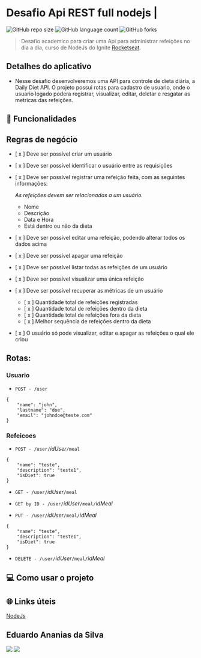 # Desafio Api REST full nodejs |

![GitHub repo size](https://img.shields.io/github/repo-size/Du-devBR/desafio-api-restFull-nodejs)
![GitHub language count](https://img.shields.io/github/languages/count/Du-devBR/desafio-api-restFull-nodejs)
![GitHub forks](https://img.shields.io/github/forks/Du-devBR/desafio-api-restFull-nodejs)

> Desafio academico  para criar uma Api para administrar  refeições no dia a dia, curso de NodeJs do Ignite [Rocketseat](http://app.ropcketseat.com.br).

## Detalhes do aplicativo

- Nesse desafio desenvolveremos uma API para controle de dieta diária, a Daily Diet API. O projeto possui rotas para cadastro de usuario, onde o usuario logado podera registrar, visualizar, editar, deletar e resgatar as metricas das refeições.

## 🚀 Funcionalidades



## Regras de negócio
- [ x ] Deve ser possível criar um usuário
- [ x ] Deve ser possível identificar o usuário entre as requisições
- [ x ] Deve ser possível registrar uma refeição feita, com as seguintes informações:

    *As refeições devem ser relacionadas a um usuário.*

    - Nome
    - Descrição
    - Data e Hora
    - Está dentro ou não da dieta
- [ x ] Deve ser possível editar uma refeição, podendo alterar todos os dados acima
- [ x ] Deve ser possível apagar uma refeição
- [ x ] Deve ser possível listar todas as refeições de um usuário
- [ x ] Deve ser possível visualizar uma única refeição
- [ x ] Deve ser possível recuperar as métricas de um usuário
    - [ x ] Quantidade total de refeições registradas
    - [ x ] Quantidade total de refeições dentro da dieta
    - [ x ] Quantidade total de refeições fora da dieta
    - [ x ] Melhor sequência de refeições dentro da dieta
- [ x ] O usuário só pode visualizar, editar e apagar as refeições o qual ele criou


## Rotas:

### Usuario
- `POST - /user`
```
{
	"name": "john",
	"lastname": "doe",
	"email": "johndoe@teste.com"
}
```
### Refeicoes

- `POST - /user/`*idUser*`/meal`
```
{
	"name": "teste",
	"description": "teste1",
	"isDiet": true
}
```

- `GET - /user/`*idUser*`/meal`

- `GET by ID - /user/`*idUser*`/meal/`*idMeal*` `

- `PUT - /user/`*idUser*`/meal/`*idMeal*` `
```
{
	"name": "teste",
	"description": "teste1",
	"isDiet": true
}
```
- `DELETE - /user/`*idUser*`/meal/`*idMeal*` `




## 💻 Como usar o projeto


## 🌐 Links úteis

[NodeJs](https://nodejs.org/en)

## Eduardo Ananias da Silva

[<img src="https://img.shields.io/badge/linkedin-%230077B5.svg?&style=for-the-badge&logo=linkedin&logoColor=white" />](https://www.linkedin.com/in/eduardo-ananias-29a53048/)
[<img src=" https://img.shields.io/badge/GitHub-100000?style=for-the-badge&logo=github&logoColor=white" />](https://github.com/Du-devBR)
